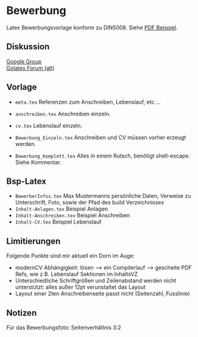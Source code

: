 Bewerbung
=========
Latex Bewerbungsvorlage konform zu DIN5008. Siehe [PDF Beispiel](https://github.com/Stefanqn/Bewerbung/blob/master/Fertiges-PDF/Bewerbung_Komplett.pdf?raw=true). 
 
 Diskussion
----------
[Google Group](https://groups.google.com/forum/#!forum/latex-bewerbungsvorlage)   
[Golatex Forum (alt)](http://www.golatex.de/bewerbungsvorlage-anschreiben-koma-lebenslauf-moderncv-t10684.html)

Vorlage
--------
* ```meta.tex``` Referenzen zum Anschreiben, Lebenslauf, etc ...

* ```anschreiben.tex``` Anschreiben einzeln. 
* ```cv.tex``` Lebenslauf einzeln.
* ```Bewerbung_Einzeln.tex``` Anschreiben und CV müssen vorher erzeugt werden.  
* ```Bewerbung_Komplett.tex``` Alles in einem Rutsch, benötigt shell-escape. Siehe Kommentar.  

Bsp-Latex
----------
* ```BewerberInfos.tex``` Max Mustermanns persönliche Daten, Verweise zu Unterschrift, Foto, sowie der Pfad des build Verzeichnisses 
* ```Inhalt-Anlagen.tex``` Beispiel Anlagen  
* ```Inhalt-Anschreiben.tex``` Beispiel Anschreiben  
* ```Inhalt-CV.tex``` Beispiel Lebenslauf  

Limitierungen
-----
Folgende Punkte sind mir aktuell ein Dorn im Auge:
* modernCV Abhängigkeit: lösen --> ein Compilerlauf --> gescheite PDF Refs, wie z.B. Lebenslauf Sektionen im InhaltsVZ 
* Unterschiedliche Schriftgrößen und Zeilenabstand werden nicht unterstützt: alles außer 12pt verunstaltet das Layout
* Layout einer 2ten Anschreibenseite passt nicht (Seitenzahl, Fusslinie)

Notizen
----------
Für das Bewerbungsfoto: Seitenverhältnis 3:2 


